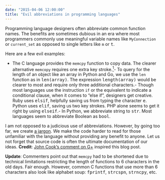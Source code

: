 ```yaml
---
date: "2015-04-06 12:00:00"
title: "Evil abbreviations in programming languages"
---
```




Programming language designers often abbreviate common function names. The benefits are sometimes dubious in an era where most programmers commonly use meaningful variable names like `MyConnection` or `current_set` as opposed to single letters like `m` or <tt>t</tt>.

Here are a few evil examples:

- The C language provides the `memcpy` function to copy data. The clearer alternative `memcopy` requires one extra key stroke.<a href="#memcpy"><sup>1</sup></a>- To query for the length of an object like an array in Python and Go, we use the `len` function as in <tt>len(array)</tt>. The expression <tt>length(array)</tt> would be clearer to most and require only three additional characters.- Though most languages use the instruction `if` or the equivalent to indicate a conditional clause, when it comes to &ldquo;else if&rdquo;, designers get creative. Ruby uses <tt>elsif</tt>, helpfully saving us from typing the character <tt>e</tt>. Python uses <tt>elif</tt>, saving us two key strokes. PHP alone seems to get it right by using <tt>elseif</tt>.- In Python, we abbreviate string to <tt>str</tt>. Most languages seem to abbreviate Boolean as <tt>bool</tt>.

I am not opposed to a judicious use of abbreviations. However, by going too far, we create [a jargon](https://en.wikipedia.org/wiki/Jargon). We make the code harder to read for those unfamiliar with the language without providing any benefit to anyone. Let us not forget that source code is often the ultimate documentation of our ideas.
__Credit__: [John Cook&rsquo;s comment on G+](https://plus.google.com/+JohnCook/posts/UG1rGxhFqHh) inspired this blog post.

__<a id="memcpy">Update</a>__: Commenters point out that `memcpy` had to be shortened due to technical limitations restricting the length of functions to 6 characters in the old days. Fair enough. However, common C functions that use more than 6 characters also look like alphabet soup: <tt>fprintf</tt>, <tt>strcspn</tt>, <tt>strncpy</tt>, etc.

